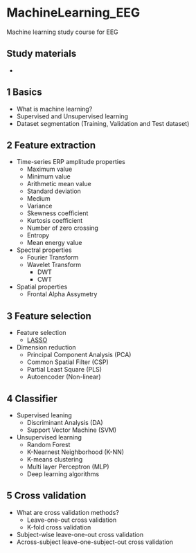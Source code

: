 # MachineLearning_EEG
Machine learning study course for EEG

## Study materials
- 

## 1 Basics
- What is machine learning?
- Supervised and Unsupervised learning
- Dataset segmentation (Training, Validation and Test dataset)

## 2 Feature extraction
- Time-series ERP amplitude properties
  - Maximum value
  - Minimum value
  - Arithmetic mean value
  - Standard deviation
  - Medium
  - Variance
  - Skewness coefficient
  - Kurtosis coefficient
  - Number of zero crossing
  - Entropy
  - Mean energy value
- Spectral properties
  - Fourier Transform
  - Wavelet Transform
    - DWT
    - CWT
- Spatial properties
  - Frontal Alpha Assymetry

## 3 Feature selection
- Feature selection
  - [LASSO](http://blueskyvision.tistory.com/193)
- Dimension reduction
  - Principal Component Analysis (PCA)
  - Common Spatial Filter (CSP)
  - Partial Least Square (PLS)
  - Autoencoder (Non-linear)
 
## 4 Classifier
- Supervised leaning
  - Discriminant Analysis (DA)
  - Support Vector Machine (SVM)
- Unsupervised learning
  - Random Forest
  - K-Nearnest Neighborhood (K-NN)
  - K-means clustering
  - Multi layer Perceptron (MLP)
  - Deep learning algorithms
 
## 5 Cross validation
 - What are cross validation methods?
   - Leave-one-out cross validation
   - K-fold cross validation
 - Subject-wise leave-one-out cross validation
 - Across-subject leave-one-subject-out cross validation
